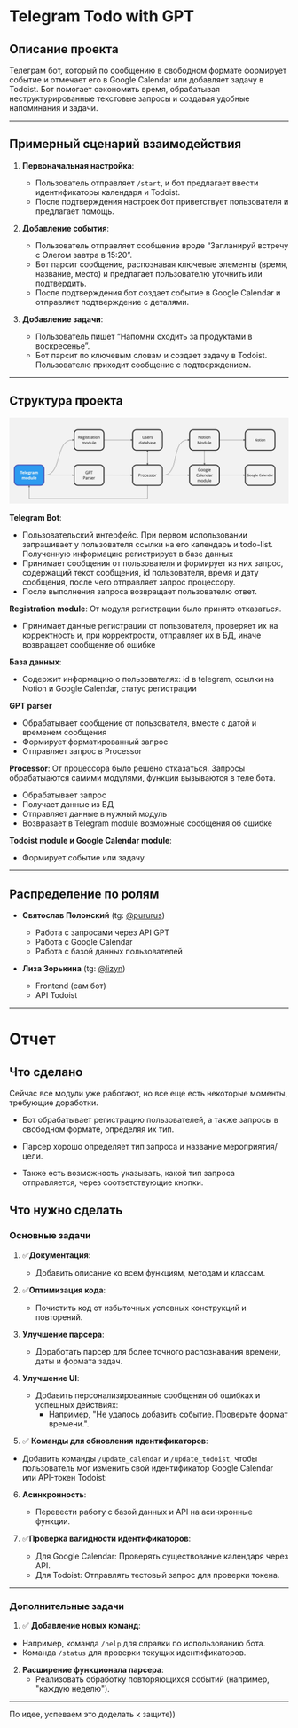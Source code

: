 # Telegram Todo with GPT

## Описание проекта

Телеграм бот, который по сообщению в свободном формате формирует событие и отмечает его в Google Calendar или добавляет задачу в Todoist. Бот помогает сэкономить время, обрабатывая неструктурированные текстовые запросы и создавая удобные напоминания и задачи.

---

## Примерный сценарий взаимодействия

1. **Первоначальная настройка**:
   - Пользователь отправляет `/start`, и бот предлагает ввести идентификаторы календаря и Todoist.
   - После подтверждения настроек бот приветствует пользователя и предлагает помощь.

2. **Добавление события**:
   - Пользователь отправляет сообщение вроде “Запланируй встречу с Олегом завтра в 15:20”.
   - Бот парсит сообщение, распознавая ключевые элементы (время, название, место) и предлагает пользователю уточнить или подтвердить.
   - После подтверждения бот создает событие в Google Calendar и отправляет подтверждение с деталями.

3. **Добавление задачи**:
   - Пользователь пишет “Напомни сходить за продуктами в воскресенье”.
   - Бот парсит по ключевым словам и создает задачу в Todoist. Пользователю приходит сообщение с подтверждением.

---

## Структура проекта

![image](https://github.com/pururus/telegram-todo-with-gpt/blob/main/Todo-with-gpt_structure.jpg)

**Telegram Bot**: 
   - Пользовательский интерфейс. При первом использовании запрашивает у пользователя ссылки на его календарь и todo-list. Полученную информацию регистрирует в базе данных
   - Принимает сообщения от пользователя и формирует из них запрос, содержащий текст сообщения, id пользователя, время и дату сообщения, после чего отправляет запрос процессору.
   - После выполнения запроса возвращает пользователю ответ.

**Registration module**: От модуля регистрации было принято отказаться.
   - Принимает данные регистрации от пользователя, проверяет их на корректность и, при корректрости, отправляет их в БД, иначе возвращает сообщение об ошибке

**База данных**:
   - Содержит информацию о пользователях: id в telegram, ссылки на Notion и Google Calendar, статус регистрации

**GPT parser**
   - Обрабатывает сообщение от пользователя, вместе с датой и временем сообщения
   - Формирует форматированный запрос
   - Отправляет запрос в Processor

**Processor**:
От процессора было решено отказаться. Запросы обрабатыаются самими модулями, функции вызываются в теле бота.
   - Обрабатывает запрос
   - Получает данные из БД
   - Отправляет данные в нужный модуль
   - Возвразает в Telegram module возможные сообщения об ошибке

**Todoist module и Google Calendar module**:
   - Формирует событие или задачу

---

## Распределение по ролям

- **Святослав Полонский** (tg: [@pururus](https://t.me/pururus))
  - Работа с запросами через API GPT
  - Работа с Google Calendar
  - Работа с базой данных пользователей

- **Лиза Зорькина** (tg: [@lizyn](https://t.me/lizyn))
  - Frontend (сам бот)
  - API Todoist

---

# Отчет

## Что сделано

Сейчас все модули уже работают, но все еще есть некоторые моменты, требующие доработки.

- Бот обрабатывает регистрацию пользователей, а также запросы в свободном формате, определяя их тип.

- Парсер хорошо определяет тип запроса и название мероприятия/цели.
 
- Также есть возможность указывать, какой тип запроса отправляется, через соответствующие кнопки.

## Что нужно сделать

### Основные задачи

1. ✅**Документация**:
   - Добавить описание ко всем функциям, методам и классам.

2. ✅**Оптимизация кода**:
   - Почистить код от избыточных условных конструкций и повторений.

3. **Улучшение парсера**:
   - Доработать парсер для более точного распознавания времени, даты и формата задач.

4. **Улучшение UI**:
   - Добавить персонализированные сообщения об ошибках и успешных действиях:
     - Например, "Не удалось добавить событие. Проверьте формат времени.".
  
5.  ✅ **Команды для обновления идентификаторов**:
   - Добавить команды `/update_calendar` и `/update_todoist`, чтобы пользователь мог изменить свой идентификатор Google Calendar или API-токен Todoist:

6. **Асинхронность**:
   - Перевести работу с базой данных и API на асинхронные функции.

7. ✅**Проверка валидности идентификаторов**:
   - Для Google Calendar: Проверять существование календаря через API.
   - Для Todoist: Отправлять тестовый запрос для проверки токена.

---

### Дополнительные задачи

1.  ✅ **Добавление новых команд**:
   - Например, команда `/help` для справки по использованию бота.
   - Команда `/status` для проверки текущих идентификаторов.

2. **Расширение функционала парсера**:
   - Реализовать обработку повторяющихся событий (например, "каждую неделю").

---


По идее, успеваем это доделать к защите))

